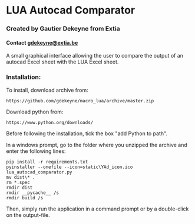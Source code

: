 # LUA Autocad Comparator

### Created by Gautier Dekeyne from Extia
#### Contact gdekeyne@extia.be

A small graphical interface allowing the user to compare the output of an autocad Excel sheet
with the LUA Excel sheet.

### Installation:
To install, download archive from:
```
https://github.com/gdekeyne/macro_lua/archive/master.zip
```

Download python from:
```
https://www.python.org/downloads/
```
Before following the installation, tick the box "add Python to path".

In a windows prompt, go to the folder where you unzipped the archive and enter the following lines:
```
pip install -r requirements.txt
pyinstaller --onefile --icon=static\YAd_icon.ico lua_autocad_comparator.py
mv dist\* .
rm *.spec
rmdir dist
rmdir __pycache__ /s
rmdir build /s
```

Then, simply run the application in a command prompt or by a double-click on the output-file.